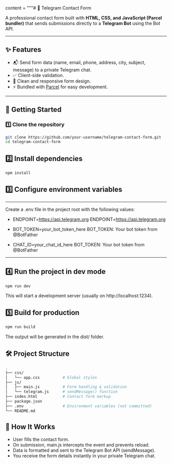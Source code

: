 content = """# 📩 Telegram Contact Form

A professional contact form built with **HTML, CSS, and JavaScript (Parcel bundler)** that sends submissions directly to a **Telegram Bot** using the Bot API.

---

## ✨ Features

- 📬 Send form data (name, email, phone, address, city, subject, message) to a private Telegram chat.
- ✅ Client-side validation.
- 🎨 Clean and responsive form design.
- ⚡ Bundled with [Parcel](https://parceljs.org/) for easy development.

---

## 🚀 Getting Started

### 1️⃣ Clone the repository

```bash
git clone https://github.com/your-username/telegram-contact-form.git
cd telegram-contact-form
```

## 2️⃣ Install dependencies

```bash
npm install
```

## 3️⃣ Configure environment variables

---

Create a .env file in the project root with the following values:

- ENDPOINT=https://api.telegram.org
  ENDPOINT=https://api.telegram.org

- BOT_TOKEN=your_bot_token_here
  BOT_TOKEN: Your bot token from @BotFather

- CHAT_ID=your_chat_id_here
  BOT_TOKEN: Your bot token from @BotFather

---

## 4️⃣ Run the project in dev mode

```bash
npm run dev
```

This will start a development server (usually on http://localhost:1234).

## 5️⃣ Build for production

```bash
npm run build
```

The output will be generated in the dist/ folder.

## 🛠 Project Structure

```bash
.
├── css/
│   └── app.css          # Global styles
├── js/
│   ├── main.js          # Form handling & validation
│   └── telegram.js      # sendMessage() function
├── index.html           # Contact form markup
├── package.json
├── .env                 # Environment variables (not committed)
└── README.md

```

## 📡 How It Works

- User fills the contact form.
- On submission, main.js intercepts the event and prevents reload.
- Data is formatted and sent to the Telegram Bot API (sendMessage).
- You receive the form details instantly in your private Telegram chat.
